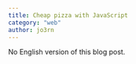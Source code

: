 ```yaml
---
title: Cheap pizza with JavaScript
category: "web"
author: jo3rn
---
```


No English version of this blog post.
